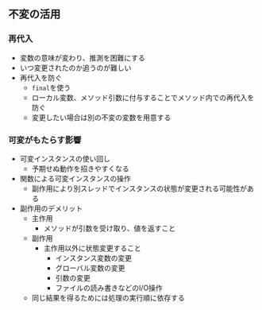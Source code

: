 ## 不変の活用
### 再代入
   - 変数の意味が変わり、推測を困難にする
   - いつ変更されたのか追うのが難しい
 - 再代入を防ぐ
   - `final`を使う
   - ローカル変数、メソッド引数に付与することでメソッド内での再代入を防ぐ
   - 変更したい場合は別の不変の変数を用意する
### 可変がもたらす影響
- 可変インスタンスの使い回し
   - 予期せぬ動作を招きやすくなる
- 関数による可変インスタンスの操作
  - 副作用により別スレッドでインスタンスの状態が変更される可能性がある
- 副作用のデメリット
  - 主作用
    - メソッドが引数を受け取り、値を返すこと
  - 副作用
    - 主作用以外に状態変更すること
      - インスタンス変数の変更
      - グローバル変数の変更
      - 引数の変更
      - ファイルの読み書きなどのI/O操作
  - 同じ結果を得るためには処理の実行順に依存する